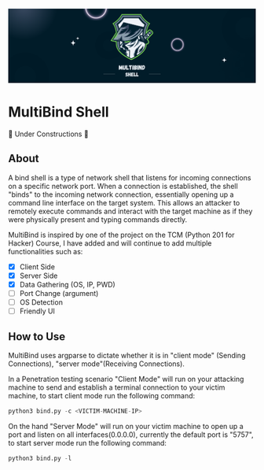 ![Logo](assets/logo.png)
# MultiBind Shell
🚧 Under Constructions 🚧

## About
A bind shell is a type of network shell that listens for incoming connections on a specific network port. When a connection is established, the shell "binds" to the incoming network connection, essentially opening up a command line interface on the target system. This allows an attacker to remotely execute commands and interact with the target machine as if they were physically present and typing commands directly.

MultiBind is inspired by one of the project on the TCM (Python 201 for Hacker) Course, I have added and will continue to add multiple functionalities such as:
- [X] Client Side
- [X] Server Side
- [X] Data Gathering (OS, IP, PWD)
- [ ] Port Change (argument)
- [ ] OS Detection
- [ ] Friendly UI

## How to Use
MultiBind uses argparse to dictate whether it is in "client mode" (Sending Connections), "server mode"(Receiving Connections).

In a Penetration testing scenario "Client Mode" will run on your attacking machine to send and establish a terminal connection to your victim machine, to start client mode run the following command: 
```python
python3 bind.py -c <VICTIM-MACHINE-IP>
```

On the hand "Server Mode" will run on your victim machine to open up a port and listen on all interfaces(0.0.0.0), currently the default port is "5757", to start server mode run the following command: 
```python
python3 bind.py -l
```
